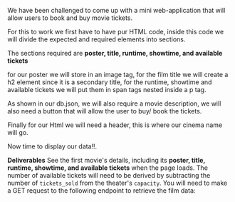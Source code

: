 We have been challenged to come up with a mini web-application that will allow users to book and buy movie tickets.

For this to work we first have to have pur HTML code,
inside this code we will divide the expected and required elements into sections.

The sections required are **poster, title, runtime, showtime, and available tickets**

for our poster we will store in an image tag, for the film title we  will create a h2 element since it is a secondary title, for the runtime, showtime and available tickets we will put them in span tags nested inside a p tag.

As shown in our db.json, we will also require a movie description, we will also need a button that will allow the user to buy/ book the tickets.

Finally for our Html we will need a header, this is where our cinema name will go.

Now time to display our data!!.

**Deliverables**
See the first movie's details, including its **poster, title, runtime, showtime, and available tickets** when the page loads. 
The number of available tickets will need to be derived by subtracting the number of `tickets_sold` from the theater's `capacity`. You will need to make a GET request to the following endpoint to retrieve the film data: